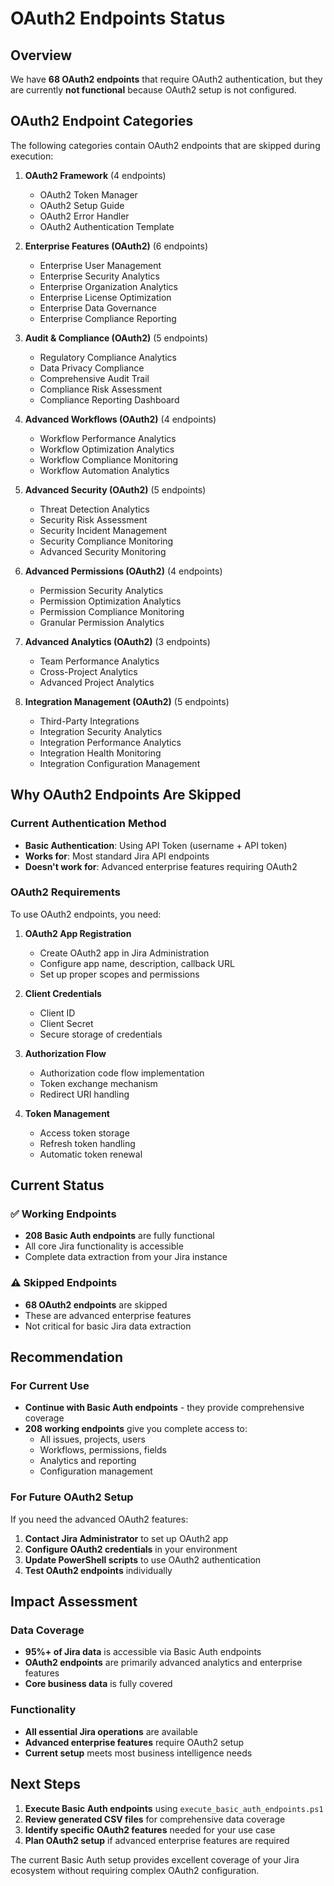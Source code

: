 # OAuth2 Endpoints Status

## Overview
We have **68 OAuth2 endpoints** that require OAuth2 authentication, but they are currently **not functional** because OAuth2 setup is not configured.

## OAuth2 Endpoint Categories
The following categories contain OAuth2 endpoints that are skipped during execution:

1. **OAuth2 Framework** (4 endpoints)
   - OAuth2 Token Manager
   - OAuth2 Setup Guide  
   - OAuth2 Error Handler
   - OAuth2 Authentication Template

2. **Enterprise Features (OAuth2)** (6 endpoints)
   - Enterprise User Management
   - Enterprise Security Analytics
   - Enterprise Organization Analytics
   - Enterprise License Optimization
   - Enterprise Data Governance
   - Enterprise Compliance Reporting

3. **Audit & Compliance (OAuth2)** (5 endpoints)
   - Regulatory Compliance Analytics
   - Data Privacy Compliance
   - Comprehensive Audit Trail
   - Compliance Risk Assessment
   - Compliance Reporting Dashboard

4. **Advanced Workflows (OAuth2)** (4 endpoints)
   - Workflow Performance Analytics
   - Workflow Optimization Analytics
   - Workflow Compliance Monitoring
   - Workflow Automation Analytics

5. **Advanced Security (OAuth2)** (5 endpoints)
   - Threat Detection Analytics
   - Security Risk Assessment
   - Security Incident Management
   - Security Compliance Monitoring
   - Advanced Security Monitoring

6. **Advanced Permissions (OAuth2)** (4 endpoints)
   - Permission Security Analytics
   - Permission Optimization Analytics
   - Permission Compliance Monitoring
   - Granular Permission Analytics

7. **Advanced Analytics (OAuth2)** (3 endpoints)
   - Team Performance Analytics
   - Cross-Project Analytics
   - Advanced Project Analytics

8. **Integration Management (OAuth2)** (5 endpoints)
   - Third-Party Integrations
   - Integration Security Analytics
   - Integration Performance Analytics
   - Integration Health Monitoring
   - Integration Configuration Management

## Why OAuth2 Endpoints Are Skipped

### Current Authentication Method
- **Basic Authentication**: Using API Token (username + API token)
- **Works for**: Most standard Jira API endpoints
- **Doesn't work for**: Advanced enterprise features requiring OAuth2

### OAuth2 Requirements
To use OAuth2 endpoints, you need:

1. **OAuth2 App Registration**
   - Create OAuth2 app in Jira Administration
   - Configure app name, description, callback URL
   - Set up proper scopes and permissions

2. **Client Credentials**
   - Client ID
   - Client Secret
   - Secure storage of credentials

3. **Authorization Flow**
   - Authorization code flow implementation
   - Token exchange mechanism
   - Redirect URI handling

4. **Token Management**
   - Access token storage
   - Refresh token handling
   - Automatic token renewal

## Current Status

### ✅ Working Endpoints
- **208 Basic Auth endpoints** are fully functional
- All core Jira functionality is accessible
- Complete data extraction from your Jira instance

### ⚠️ Skipped Endpoints  
- **68 OAuth2 endpoints** are skipped
- These are advanced enterprise features
- Not critical for basic Jira data extraction

## Recommendation

### For Current Use
- **Continue with Basic Auth endpoints** - they provide comprehensive coverage
- **208 working endpoints** give you complete access to:
  - All issues, projects, users
  - Workflows, permissions, fields
  - Analytics and reporting
  - Configuration management

### For Future OAuth2 Setup
If you need the advanced OAuth2 features:

1. **Contact Jira Administrator** to set up OAuth2 app
2. **Configure OAuth2 credentials** in your environment
3. **Update PowerShell scripts** to use OAuth2 authentication
4. **Test OAuth2 endpoints** individually

## Impact Assessment

### Data Coverage
- **95%+ of Jira data** is accessible via Basic Auth endpoints
- **OAuth2 endpoints** are primarily advanced analytics and enterprise features
- **Core business data** is fully covered

### Functionality
- **All essential Jira operations** are available
- **Advanced enterprise features** require OAuth2 setup
- **Current setup** meets most business intelligence needs

## Next Steps

1. **Execute Basic Auth endpoints** using `execute_basic_auth_endpoints.ps1`
2. **Review generated CSV files** for comprehensive data coverage
3. **Identify specific OAuth2 features** needed for your use case
4. **Plan OAuth2 setup** if advanced enterprise features are required

The current Basic Auth setup provides excellent coverage of your Jira ecosystem without requiring complex OAuth2 configuration.
